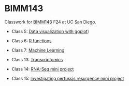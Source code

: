 # BIMM143
Classwork for [BIMM143](https://bioboot.github.io/bimm143_F24/schedule/) F24 at UC San Diego.

- Class 5: [Data visualization with ggplot](https://github.com/dgurholt/BIMM143/blob/main/BIMM%20143%20lab5/lab5.md))

- Class 6: [R functions](https://github.com/dgurholt/BIMM143/blob/main/BIMM%20143%20Lab%206/BIMM%20143%20Lab%206.md)
  
- Class 7: [Machine Learning](https://github.com/dgurholt/BIMM143/blob/main/BIMM%20143%20Lab%207/BIMM%20143%20lab%207.md)

- Class 13: [Transcriptomics](https://github.com/dgurholt/BIMM143/blob/main/Lab%2013%20Transcriptomics/Lab%2013%20Transcriptomics.md)

- Class 14: [RNA-Seq mini project](https://github.com/dgurholt/BIMM143/blob/main/Lab%2014%20RNA-Seq%20analysis%20mini-project/Lab%2014%20RNA-Seq%20analysis%20mini-project.md)

- Class 15: [Investigating pertussis resurgence mini project](https://github.com/dgurholt/BIMM143/blob/main/Lab%2015%20Investigating%20Pertussis%20Resurgence%20Mini%20Lab/Lab%2015%20Investigating%20Pertussis%20Resurgence%20Mini%20Lab.md)
